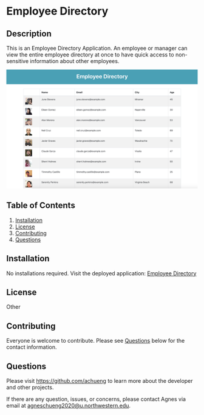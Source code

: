 # Employee Directory

## Description

This is an Employee Directory Application. An employee or manager can view the entire employee directory at once to have quick access to non-sensitive information about other employees.

![Employee Directory Application Demo](./public/employee-directory-preview.png)

## Table of Contents
  1. [Installation](#Installation)
  2. [License](#License)
  3. [Contributing](#Contributing)
  4. [Questions](#Questions)

## Installation

No installations required. Visit the deployed application: [Employee Directory](https://achueng.github.io/Employee-Directory/)

## License

Other

## Contributing

Everyone is welcome to contribute. Please see [Questions](#Questions) below for the contact information.

## Questions

Please visit https://github.com/achueng to learn more about the developer and other projects.
  
If there are any question, issues, or concerns, please contact Agnes via email at [agneschueng2020@u.northwestern.edu](mailto:agneschueng2020@u.northwestern.edu).
